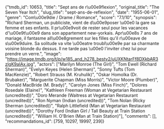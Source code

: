 {"tmdb_id": 10653, "title": "Sept ans de r\u00e9flexion", "original_title": "The Seven Year Itch", "slug_title": "sept-ans-de-reflexion", "date": "1955-06-01", "genre": "Com\u00e9die / Drame / Romance", "score": "7.1/10", "synopsis": "Richard Sherman, un publiciste, vient de d\u00e9poser \u00e0 la gare sa femme et ses enfants. Il pr\u00e9voit de rester seul pour les vacances d'\u00e9t\u00e9 dans son appartement new-yorkais. Apr\u00e8s 7 ans de mariage, il fantasme all\u00e8grement sur les filles qu'il r\u00eave de s\u00e9duire. Sa solitude va vite \u00eatre troubl\u00e9e par sa charmante voisine blonde du dessus. Il ne tarde pas \u00e0 l'inviter chez lui pour prendre un verre.", "image": "https://image.tmdb.org/t/p/w185_and_h278_bestv2/uUXKNtarFf8DXkbAR3zlgK9aIAx.jpg", "actors": ["Marilyn Monroe (The Girl)", "Tom Ewell (Richard Sherman)", "Evelyn Keyes (Helen Sherman)", "Sonny Tufts (Tom MacKenzie)", "Robert Strauss (M. Kruhulik)", "Oskar Homolka (Dr. Brubaker)", "Marguerite Chapman (Miss Morris)", "Victor Moore (Plumber)", "Donald MacBride (M. Brady)", "Carolyn Jones (Miss Finch)", "Dolores Rosedale (Elaine)", "Kathleen Freeman (Woman at Vegetarian Restaurant (uncredited))", "Doro Merande (Waitress at Vegetarian Restaurant (uncredited))", "Ron Nyman (Indian (uncredited))", "Tom Nolan (Ricky Sherman (uncredited))", "Ralph Littlefield (Man at Vegetarian Restaurant (uncredited))", "Dorothy Ford (Indian Girl / Tall Beauty at Train Station (uncredited))", "William H. O'Brien (Man at Train Station)"], "comments": [], "recommandations_id": [759, 10297, 19997, 239]}